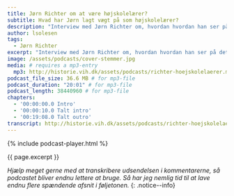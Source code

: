 ```yaml
---
title: Jørn Richter om at være højskolelærer?
subtitle: Hvad har Jørn lagt vægt på som højskolelærer?
description: "Interview med Jørn Richter om, hvordan hvordan han ser på det at være højskolelærer."
author: lsolesen
tags:
  - Jørn Richter
excerpt: "Interview med Jørn Richter om, hvordan hvordan han ser på det at være højskolelærer."
image: /assets/podcasts/cover-stemmer.jpg
media: # requires a mp3-entry
  mp3: http://historie.vih.dk/assets/podcasts/richter-hoejskolelaerer.mp3
podcast_file_size: 36.6 MB # for mp3-file
podcast_duration: "20:01" # for mp3-file
podcast_length: 38440960 # for mp3-file
chapters:
  - '00:00:00.0 Intro'
  - '00:00:10.0 Talt intro'
  - '00:19:08.0 Talt outro'
transcript: http://historie.vih.dk/assets/podcasts/richter-hoejskolelaerer.txt
---
```


{% include podcast-player.html %}

{{ page.excerpt }}

_Hjælp meget gerne med at transkribere udsendelsen i kommentarerne, så podcastet bliver endnu lettere at bruge. Så har jeg nemlig tid til at lave endnu flere spændende afsnit i føljetonen._
{: .notice--info}
